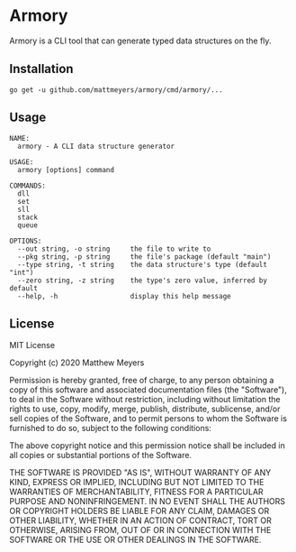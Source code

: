 # Armory

Armory is a CLI tool that can generate typed data structures on the fly.

## Installation

```
go get -u github.com/mattmeyers/armory/cmd/armory/...
```

## Usage

```
NAME:
  armory - A CLI data structure generator

USAGE:
  armory [options] command

COMMANDS:
  dll
  set
  sll
  stack
  queue

OPTIONS:
  --out string, -o string     the file to write to
  --pkg string, -p string     the file's package (default "main")
  --type string, -t string    the data structure's type (default "int")
  --zero string, -z string    the type's zero value, inferred by default
  --help, -h                  display this help message
```

## License

MIT License

Copyright (c) 2020 Matthew Meyers

Permission is hereby granted, free of charge, to any person obtaining a copy
of this software and associated documentation files (the "Software"), to deal
in the Software without restriction, including without limitation the rights
to use, copy, modify, merge, publish, distribute, sublicense, and/or sell
copies of the Software, and to permit persons to whom the Software is
furnished to do so, subject to the following conditions:

The above copyright notice and this permission notice shall be included in all
copies or substantial portions of the Software.

THE SOFTWARE IS PROVIDED "AS IS", WITHOUT WARRANTY OF ANY KIND, EXPRESS OR
IMPLIED, INCLUDING BUT NOT LIMITED TO THE WARRANTIES OF MERCHANTABILITY,
FITNESS FOR A PARTICULAR PURPOSE AND NONINFRINGEMENT. IN NO EVENT SHALL THE
AUTHORS OR COPYRIGHT HOLDERS BE LIABLE FOR ANY CLAIM, DAMAGES OR OTHER
LIABILITY, WHETHER IN AN ACTION OF CONTRACT, TORT OR OTHERWISE, ARISING FROM,
OUT OF OR IN CONNECTION WITH THE SOFTWARE OR THE USE OR OTHER DEALINGS IN THE
SOFTWARE.
